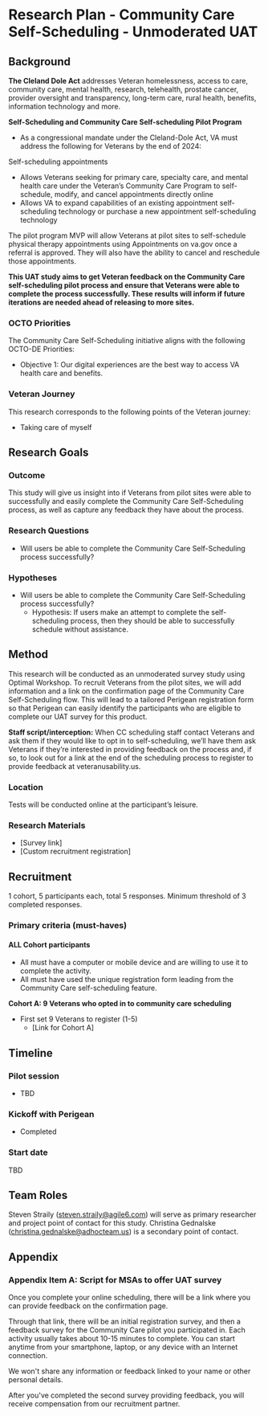 # Research Plan - Community Care Self-Scheduling - Unmoderated UAT

## Background

**The Cleland Dole Act** addresses Veteran homelessness, access to care, community care, mental health, research, telehealth, prostate cancer, provider oversight and transparency, long-term care, rural health, benefits, information technology and more. 

**Self-Scheduling and Community Care Self-scheduling Pilot Program**
- As a congressional mandate under the Cleland-Dole Act, VA must address the following for Veterans by the end of 2024:

Self-scheduling appointments
- Allows Veterans seeking for primary care, specialty care, and mental health care under the Veteran’s Community Care Program to self-schedule, modify, and cancel appointments directly online
- Allows VA to expand capabilities of an existing appointment self-scheduling technology or purchase a new appointment self-scheduling technology

The pilot program MVP will allow Veterans at pilot sites to self-schedule physical therapy appointments using Appointments on va.gov once a referral is approved. They will also have the ability to cancel and reschedule those appointments.

**This UAT study aims to get Veteran feedback on the Community Care self-scheduling pilot process and ensure that Veterans were able to complete the process successfully. These results will inform if future iterations are needed ahead of releasing to more sites.**

### OCTO Priorities
The Community Care Self-Scheduling initiative aligns with the following OCTO-DE Priorities:
- Objective 1: Our digital experiences are the best way to access VA health care and benefits.

### Veteran Journey
This research corresponds to the following points of the Veteran journey:
- Taking care of myself

## Research Goals

### Outcome
This study will give us insight into if Veterans from pilot sites were able to successfully and easily complete the Community Care Self-Scheduling process, as well as capture any feedback they have about the process. 

### Research Questions
- Will users be able to complete the Community Care Self-Scheduling process successfully?


### Hypotheses
- Will users be able to complete the Community Care Self-Scheduling process successfully?
  - Hypothesis: If users make an attempt to complete the self-scheduling process, then they should be able to successfully schedule without assistance.


## Method
This research will be conducted as an unmoderated survey study using Optimal Workshop. To recruit Veterans from the pilot sites, we will add information and a link on the confirmation page of the Community Care Self-Scheduling flow. This will lead to a tailored Perigean registration form so that Perigean can easily identify the participants who are eligible to complete our UAT survey for this product.

**Staff script/interception:**
When CC scheduling staff contact Veterans and ask them if they would like to opt in to self-scheduling, we’ll have them ask Veterans if they’re interested in providing feedback on the process and, if so, to look out for a link at the end of the scheduling process to register to provide feedback at veteranusability.us. 

### Location
Tests will be conducted online at the participant’s leisure. 

### Research Materials
- [Survey link]
- [Custom recruitment registration]

## Recruitment
1 cohort, 5 participants each, total 5 responses. Minimum threshold of 3 completed responses.

### Primary criteria (must-haves)

#### ALL Cohort participants
- All must have a computer or mobile device and are willing to use it to complete the activity. 
- All must have used the unique registration form leading from the Community Care self-scheduling feature.


**Cohort A: 9 Veterans who opted in to community care scheduling**
- First set 9 Veterans to register (1-5)
  - [Link for Cohort A]

## Timeline

### Pilot session
- TBD

### Kickoff with Perigean
- Completed

### Start date
TBD

## Team Roles
Steven Straily (steven.straily@agile6.com) will serve as primary researcher and project point of contact for this study.
Christina Gednalske (christina.gednalske@adhocteam.us) is a secondary point of contact.

## Appendix
### Appendix Item A: Script for MSAs to offer UAT survey

Once you complete your online scheduling, there will be a link where you can provide feedback on the confirmation page.

Through that link, there will be an initial registration survey, and then a feedback survey for the Community Care pilot you participated in. Each activity usually takes about 10-15 minutes to complete. You can start anytime from your smartphone, laptop, or any device with an Internet connection.

We won't share any information or feedback linked to your name or other personal details.

After you've completed the second survey providing feedback, you will receive compensation from our recruitment partner.


